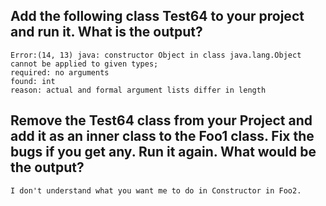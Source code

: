 ## Add the following class Test64 to your project and run it. What is the output?
```
Error:(14, 13) java: constructor Object in class java.lang.Object cannot be applied to given types;
required: no arguments
found: int
reason: actual and formal argument lists differ in length
```

## Remove the Test64 class from your Project and add it as an inner class to the Foo1 class. Fix the bugs if you get any. Run it again. What would be the output?
```
I don't understand what you want me to do in Constructor in Foo2.
```
